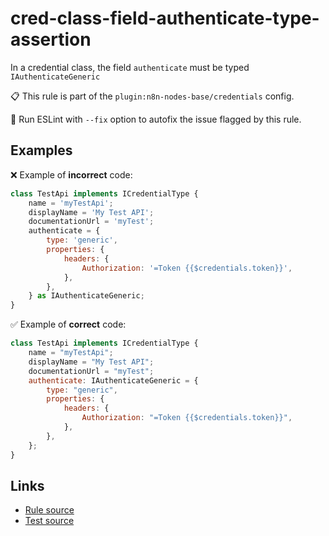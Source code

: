 [//]: # "File generated from a template. Do not edit this file directly."

# cred-class-field-authenticate-type-assertion

In a credential class, the field `authenticate` must be typed `IAuthenticateGeneric`

📋 This rule is part of the `plugin:n8n-nodes-base/credentials` config.

🔧 Run ESLint with `--fix` option to autofix the issue flagged by this rule.

## Examples

❌ Example of **incorrect** code:

```js
class TestApi implements ICredentialType {
    name = 'myTestApi';
    displayName = 'My Test API';
    documentationUrl = 'myTest';
    authenticate = {
        type: 'generic',
        properties: {
            headers: {
                Authorization: '=Token {{$credentials.token}}',
            },
        },
    } as IAuthenticateGeneric;
}
```

✅ Example of **correct** code:

```js
class TestApi implements ICredentialType {
	name = "myTestApi";
	displayName = "My Test API";
	documentationUrl = "myTest";
	authenticate: IAuthenticateGeneric = {
		type: "generic",
		properties: {
			headers: {
				Authorization: "=Token {{$credentials.token}}",
			},
		},
	};
}
```

## Links

- [Rule source](../../lib/rules/cred-class-field-authenticate-type-assertion.ts)
- [Test source](../../tests/cred-class-field-authenticate-type-assertion.test.ts)
